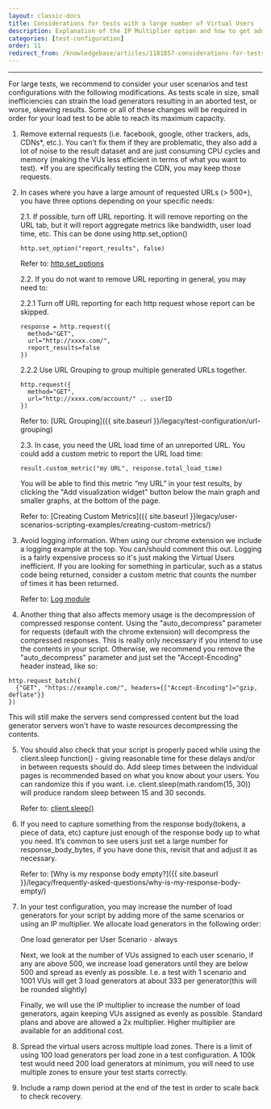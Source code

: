 ```yaml
---
layout: classic-docs
title: Considerations for tests with a large number of Virtual Users
description: Explanation of the IP Multiplier option and how to get additional IPs in your load test.
categories: [test-configuration]
order: 11
redirect_from: /knowledgebase/articles/1181857-considerations-for-tests-with-a-large-number-of-vi
---
```


***



For large tests, we recommend to consider your user scenarios and test configurations with the following modifications. As tests scale in size, small inefficiencies can strain the load generators resulting in an aborted test, or worse, skewing results. Some or all of these changes will be required in order for your load test to be able to reach its maximum capacity.

1. Remove external requests (i.e. facebook, google, other trackers, ads, CDNs*, etc.). You can't fix them if they are problematic, they also add a lot of noise to the result dataset and are just consuming CPU cycles and memory (making the VUs less efficient in terms of what you want to test). *If you are specifically testing the CDN, you may keep those requests.


2. In cases where you have a large amount of requested URLs (> 500+), you have three options depending on your specific needs:

    2.1. If possible, turn off URL reporting. It will remove reporting on the URL tab, but it will report aggregate metrics like bandwidth, user load time, etc.  This can be done using http.set_option()

    `http.set_option("report_results", false)`

    Refer to: [http.set_options](https://loadimpact.com/load-script-api#http-set_option)

    2.2. If you do not want to remove URL reporting in general, you may need to:

    2.2.1 Turn off URL reporting for each http request whose report can be skipped.
    ```
    response = http.request({
      method="GET",
      url="http://xxxx.com/",
      report_results=false
    })
    ```
    2.2.2 Use URL Grouping to group multiple generated URLs together.
    ```
    http.request({
      method="GET",
      url="http://xxxx.com/account/" .. userID
    })
    ```

    Refer to: [URL Grouping]({{ site.baseurl }}/legacy/test-configuration/url-grouping)


    2.3. In case, you need the URL load time of an unreported URL. You could add a custom metric to report the URL load time:

    `result.custom_metric("my URL", response.total_load_time)`

    You will be able to find this metric “my URL” in your test results, by clicking the "Add visualization widget" button below the main graph and smaller graphs, at the bottom of the page.

    Refer to: [Creating Custom Metrics]({{ site.baseurl }}legacy/user-scenarios-scripting-examples/creating-custom-metrics/)


3. Avoid logging information. When using our chrome extension we include a logging example at the top. You can/should comment this out. Logging is a fairly expensive process so it's just making the Virtual Users inefficient.  If you are looking for something in particular, such as a status code being returned, consider a custom metric that counts the number of times it has been returned.

    Refer to: [Log module](https://loadimpact.com/load-script-api#log)


4. Another thing that also affects memory usage is the decompression of compressed response content. Using the "auto_decompress" parameter for requests (default with the chrome extension) will decompress the compressed responses. This is really only necessary if you intend to use the contents in your script. Otherwise, we recommend you remove the "auto_decompress" parameter and just set the "Accept-Encoding" header instead, like so:
```
http.request_batch({
  {"GET", "https://example.com/", headers={["Accept-Encoding"]="gzip, deflate"}}
})
```
This will still make the servers send compressed content but the load generator servers won't have to waste resources decompressing the contents.


5. You should also check that your script is properly paced while using the client.sleep function() - giving reasonable time for these delays and/or in between requests should do. Add sleep times between the individual pages is recommended based on what you know about your users. You can randomize this if you want. i.e. client.sleep(math.random(15, 30)) will produce random sleep between 15 and 30 seconds.

    Refer to: [client.sleep()](https://loadimpact.com/load-script-api#client-sleep)


6.  If you need to capture something from the response body(tokens, a piece of data, etc) capture just enough of the response body up to what you need. It’s common to see users just set a large number for response_body_bytes, if you have done this, revisit that and adjust it as necessary.

     Refer to: [Why is my response body empty?]({{ site.baseurl }}/legacy/frequently-asked-questions/why-is-my-response-body-empty/)

7. In your test configuration, you may increase the number of load generators for your script by adding more of the same scenarios or using an IP multiplier.  We allocate load generators in the following order:

    One load generator per User Scenario - always

    Next, we look at the number of VUs assigned to each user scenario, if any are above 500, we increase load generators until they are below 500 and spread as evenly as possible.  I.e. a test with 1 scenario and 1001 VUs will get 3 load generators at about 333 per generator(this will be rounded slightly)

    Finally, we will use the IP multiplier to increase the number of load generators, again keeping VUs assigned as evenly as possible.  Standard plans and above are allowed a 2x multiplier.  Higher multiplier are available for an additional cost.

8.  Spread the virtual users across multiple load zones.  There is a limit of using 100 load generators per load zone in a test configuration.  A 100k test would need 200 load generators at minimum, you will need to use multiple zones to ensure your test starts correctly.

9. Include a ramp down period at the end of the test in order to scale back to check recovery.
